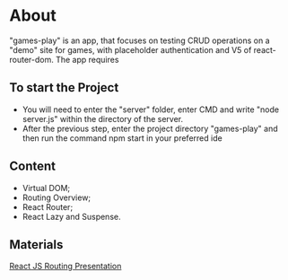 # About
"games-play" is an app, that focuses on testing CRUD operations on a "demo" site for games, with placeholder authentication and V5 of react-router-dom. The app requires 

## To start the Project
- You will need to enter the "server" folder, enter CMD and write "node server.js" within the directory of the server.
- After the previous step, enter the project directory "games-play" and then run the command npm start in your preferred ide

## Content
- Virtual DOM;
- Routing Overview;
- React Router;
- React Lazy and Suspense.

## Materials
[React JS Routing Presentation](https://github.com/TheStormWeaver/Front-End/files/7564176/04.-React-JS-Routing.pptx)
